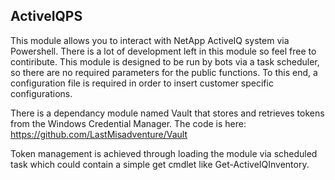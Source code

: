 ## ActiveIQPS

This module allows you to interact with NetApp ActiveIQ system via Powershell.  There is a lot of development left in this module so feel free to contiribute. This module is designed to be run by bots via a task scheduler, so there are no required parameters for the public functions.  To this end, a configuration file is required in order to insert customer specific configurations.

There is a dependancy module named Vault that stores and retrieves tokens from the Windows Credential Manager. The code is here: https://github.com/LastMisadventure/Vault

Token management is achieved through loading the module via scheduled task which could contain a simple get cmdlet like Get-ActiveIQInventory.